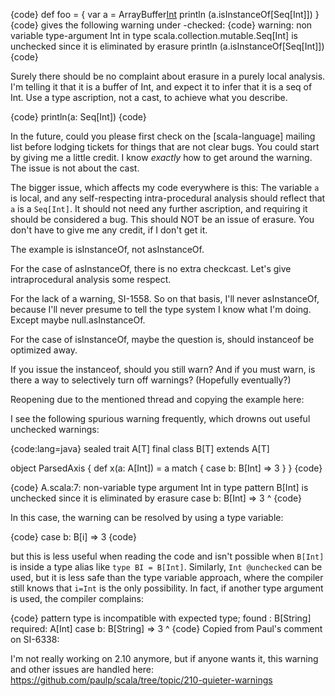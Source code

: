 {code}
def foo = {
  var a = ArrayBuffer[Int]()
  println (a.isInstanceOf[Seq[Int]])
}
{code}
gives the following warning under -checked:
{code}
warning: non variable type-argument Int in type scala.collection.mutable.Seq[Int] is unchecked since it is eliminated by erasure
  println (a.isInstanceOf[Seq[Int]])
{code}

Surely there should be no complaint about erasure in a purely local analysis. I'm telling it that it is a buffer of Int, and expect it to infer that it is a seq of Int. 
Use a type ascription, not a cast, to achieve what you describe.

{code}
println(a: Seq[Int])
{code}

In the future, could you please first check on the [scala-language] mailing list before lodging tickets for things that are not clear bugs.
You could start by giving me a little credit. I know _exactly_ how to get around the warning. The issue is not about the cast.

The bigger issue, which affects my code everywhere is this: The variable `a` is local, and any self-respecting intra-procedural analysis should reflect that `a` is a `Seq[Int]`. It should not need any further ascription, and requiring it should be considered a bug.  This should NOT be an issue of erasure. 
You don't have to give me any credit, if I don't get it.

The example is isInstanceOf, not asInstanceOf.

For the case of asInstanceOf, there is no extra checkcast.  Let's give intraprocedural analysis some respect.

For the lack of a warning, SI-1558.  So on that basis, I'll never asInstanceOf, because I'll never presume to tell the type system I know what I'm doing. Except maybe null.asInstanceOf.

For the case of isInstanceOf, maybe the question is, should instanceof be optimized away.

If you issue the instanceof, should you still warn?  And if you must warn, is there a way to selectively turn off warnings?  (Hopefully eventually?)

Reopening due to the mentioned thread and copying the example here:

I see the following spurious warning frequently, which drowns out useful unchecked warnings:

{code:lang=java}
sealed trait A[T]
final class B[T] extends A[T]

object ParsedAxis {
   def x(a: A[Int]) =
      a match {
         case b: B[Int] => 3
      }
}
{code}

{code}
A.scala:7: non-variable type argument Int in type pattern B[Int] is unchecked since it is eliminated by erasure
         case b: B[Int] => 3
                 ^
{code}

In this case, the warning can be resolved by using a type variable:

{code}
         case b: B[i] => 3
{code}

but this is less useful when reading the code and isn't possible when `B[Int]` is inside a type alias like `type BI = B[Int]`.  Similarly, `Int @unchecked` can be used, but it is less safe than the type variable approach, where the compiler still knows that `i=Int` is the only possibility.  In fact, if another type argument is used, the compiler complains:

{code}
pattern type is incompatible with expected type;
  found   : B[String]
  required: A[Int]
         case b: B[String] => 3
                 ^
{code}
Copied from Paul's comment on SI-6338:

I'm not really working on 2.10 anymore, but if anyone wants it, this warning and other issues are handled here: https://github.com/paulp/scala/tree/topic/210-quieter-warnings
